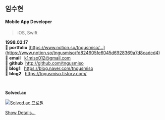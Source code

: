 ## 임수현
#### Mobile App Developer 
> iOS, Swift

**1998.02.17**  
:star2: **portfolio** [https://www.notion.so/tngusmiso/...](https://www.notion.so/tngusmiso/fd824605fe6045d6928369a7d8cadcd4)  
:star2: **email**&nbsp;&nbsp;&nbsp;k1miso012@gmail.com  
:star2: **github**&nbsp;&nbsp;http://github.com/tngusmiso  
:star2: **blog1**&nbsp;&nbsp;&nbsp;https://blog.naver.com/tngusmiso  
:star2: **blog2**&nbsp;&nbsp;&nbsp;https://tngusmiso.tistory.com/

<br/>

**Solved.ac**

[![Solved.ac
프로필](http://mazassumnida.wtf/api/v2/generate_badge?boj=k1miso)](https://solved.ac/k1miso)

[Show Details...](https://github.com/tngusmiso/Portfolio-Dev.Suhyun)
